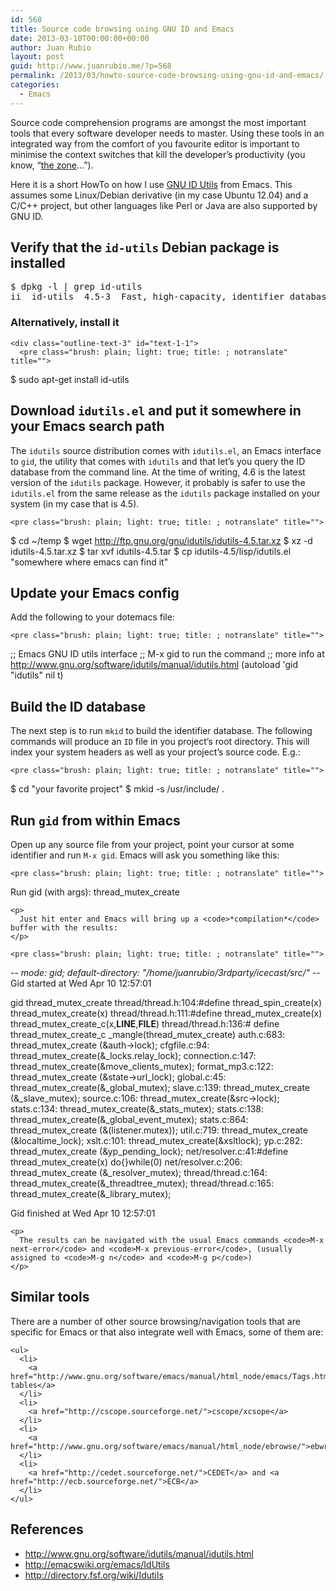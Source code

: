 ```yaml
---
id: 568
title: Source code browsing using GNU ID and Emacs
date: 2013-03-10T00:00:00+00:00
author: Juan Rubio
layout: post
guid: http://www.juanrubio.me/?p=568
permalink: /2013/03/howto-source-code-browsing-using-gnu-id-and-emacs/
categories:
  - Emacs
---
```

Source code comprehension programs are amongst the most important tools that every software developer needs to master. Using these tools in an integrated way from the comfort of you favourite editor is important to minimise the context switches that kill the developer&#8217;s productivity (you know, &#8220;[the zone](http://lifehacker.com/5920484/what-is-the-zone-anyway)&hellip;&#8221;). 

Here it is a short HowTo on how I use [GNU ID Utils](http://www.gnu.org/software/idutils/) from Emacs. This assumes some Linux/Debian derivative (in my case Ubuntu 12.04) and a C/C++ project, but other languages like Perl or Java are also supported by GNU ID. 

<div id="outline-container-1" class="outline-2">
  <h2 id="sec-1">
    Verify that the <code>id-utils</code> Debian package is installed
  </h2>
  
  <div class="outline-text-2" id="text-1">
    <pre class="brush: plain; light: true; title: ; notranslate" title="">
$ dpkg -l | grep id-utils
ii  id-utils  4.5-3  Fast, high-capacity, identifier database tool
</pre>
  </div>
  
  <div id="outline-container-1-1" class="outline-3">
    <h3 id="sec-1-1">
      Alternatively, install it
    </h3>
    
    <div class="outline-text-3" id="text-1-1">
      <pre class="brush: plain; light: true; title: ; notranslate" title="">
$ sudo apt-get install id-utils
</pre></p>
    </div>
  </div>
</div>

<div id="outline-container-2" class="outline-2">
  <h2 id="sec-2">
    Download <code>idutils.el</code> and put it somewhere in your Emacs search path
  </h2>
  
  <div class="outline-text-2" id="text-2">
    <p>
      The <code>idutils</code> source distribution comes with <code>idutils.el</code>, an Emacs interface to <code>gid</code>, the utility that comes with <code>idutils</code> and that let&#8217;s you query the ID database from the command line. At the time of writing, 4.6 is the latest version of the <code>idutils</code> package. However, it probably is safer to use the <code>idutils.el</code> from the same release as the <code>idutils</code> package installed on your system (in my case that is 4.5).
    </p>
    
    <pre class="brush: plain; light: true; title: ; notranslate" title="">
$ cd ~/temp
$ wget http://ftp.gnu.org/gnu/idutils/idutils-4.5.tar.xz
$ xz -d idutils-4.5.tar.xz
$ tar xvf idutils-4.5.tar
$ cp idutils-4.5/lisp/idutils.el "somewhere where emacs can find it"
</pre>
  </div>
</div>

<div id="outline-container-3" class="outline-2">
  <h2 id="sec-3">
    Update your Emacs config
  </h2>
  
  <div class="outline-text-2" id="text-3">
    <p>
      Add the following to your dotemacs file:
    </p>
    
    <pre class="brush: plain; light: true; title: ; notranslate" title="">
;; Emacs GNU ID utils interface
;; M-x gid to run the command
;; more info at http://www.gnu.org/software/idutils/manual/idutils.html
(autoload 'gid "idutils" nil t)
</pre>
  </div>
</div>

<div id="outline-container-4" class="outline-2">
  <h2 id="sec-4">
    Build the ID database
  </h2>
  
  <div class="outline-text-2" id="text-4">
    <p>
      The next step is to run <code>mkid</code> to build the identifier database. The following commands will produce an <code>ID</code> file in you project&#8217;s root directory. This will index your system headers as well as your project&#8217;s source code. E.g.:
    </p>
    
    <pre class="brush: plain; light: true; title: ; notranslate" title="">
$ cd "your favorite project"
$ mkid -s /usr/include/ .
</pre>
  </div>
</div>

<div id="outline-container-5" class="outline-2">
  <h2 id="sec-5">
    Run <code>gid</code> from within Emacs
  </h2>
  
  <div class="outline-text-2" id="text-5">
    <p>
      Open up any source file from your project, point your cursor at some identifier and run <code>M-x gid</code>. Emacs will ask you something like this:
    </p>
    
    <pre class="brush: plain; light: true; title: ; notranslate" title="">
Run gid (with args): thread_mutex_create
</pre>
    
    <p>
      Just hit enter and Emacs will bring up a <code>*compilation*</code> buffer with the results:
    </p>
    
    <pre class="brush: plain; light: true; title: ; notranslate" title="">
-*- mode: gid; default-directory: "/home/juanrubio/3rdparty/icecast/src/" -*-
Gid started at Wed Apr 10 12:57:01

gid thread_mutex_create
thread/thread.h:104:#define thread_spin_create(x)  thread_mutex_create(x)
thread/thread.h:111:#define thread_mutex_create(x) thread_mutex_create_c(x,__LINE__,__FILE__)
thread/thread.h:136:# define thread_mutex_create_c _mangle(thread_mutex_create)
auth.c:683:        thread_mutex_create (&amp;auth-&gt;lock);
cfgfile.c:94:    thread_mutex_create(&amp;_locks.relay_lock);
connection.c:147:    thread_mutex_create(&amp;move_clients_mutex);
format_mp3.c:122:    thread_mutex_create (&amp;state-&gt;url_lock);
global.c:45:    thread_mutex_create(&amp;_global_mutex);
slave.c:139:    thread_mutex_create (&amp;_slave_mutex);
source.c:106:        thread_mutex_create(&amp;src-&gt;lock);
stats.c:134:    thread_mutex_create(&amp;_stats_mutex);
stats.c:138:    thread_mutex_create(&amp;_global_event_mutex);
stats.c:864:    thread_mutex_create (&amp;(listener.mutex));
util.c:719:         thread_mutex_create (&amp;localtime_lock);
xslt.c:101:    thread_mutex_create(&amp;xsltlock);
yp.c:282:    thread_mutex_create (&amp;yp_pending_lock);
net/resolver.c:41:#define thread_mutex_create(x) do{}while(0)
net/resolver.c:206:        thread_mutex_create (&amp;_resolver_mutex);
thread/thread.c:164:    thread_mutex_create(&amp;_threadtree_mutex);
thread/thread.c:165:    thread_mutex_create(&amp;_library_mutex);    

Gid finished at Wed Apr 10 12:57:01
</pre>
    
    <p>
      The results can be navigated with the usual Emacs commands <code>M-x next-error</code> and <code>M-x previous-error</code>, (usually assigned to <code>M-g n</code> and <code>M-g p</code>)
    </p>
  </div>
</div>

<div id="outline-container-6" class="outline-2">
  <h2 id="sec-6">
    Similar tools
  </h2>
  
  <div class="outline-text-2" id="text-6">
    <p>
      There are a number of other source browsing/navigation tools that are specific for Emacs or that also integrate well with Emacs, some of them are:
    </p>
    
    <ul>
      <li>
        <a href="http://www.gnu.org/software/emacs/manual/html_node/emacs/Tags.html">Tags tables</a>
      </li>
      <li>
        <a href="http://cscope.sourceforge.net/">cscope/xcsope</a>
      </li>
      <li>
        <a href="http://www.gnu.org/software/emacs/manual/html_node/ebrowse/">ebwrose</a>
      </li>
      <li>
        <a href="http://cedet.sourceforge.net/">CEDET</a> and <a href="http://ecb.sourceforge.net/">ECB</a>
      </li>
    </ul>
  </div>
</div>

<div id="outline-container-7" class="outline-2">
  <h2 id="sec-7">
    References
  </h2>
  
  <div class="outline-text-2" id="text-7">
    <ul>
      <li>
        <a href="http://www.gnu.org/software/idutils/manual/idutils.html">http://www.gnu.org/software/idutils/manual/idutils.html</a>
      </li>
      <li>
        <a href="http://emacswiki.org/emacs/IdUtils">http://emacswiki.org/emacs/IdUtils</a>
      </li>
      <li>
        <a href="http://directory.fsf.org/wiki/Idutils">http://directory.fsf.org/wiki/Idutils</a>
      </li>
    </ul>
  </div>
</div>

<br>
